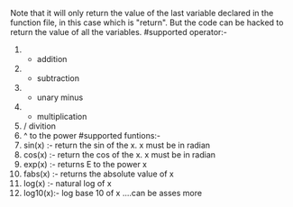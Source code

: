 Note that it will only return the value of the last variable declared in the function file, in this case which is "return". But the code can be hacked to return the value of all the variables.
#supported operator:-
1. + addition
2. - subtraction
3. - unary minus
4. * multiplication
5. / divition
6. ^ to the power
#supported funtions:-
1. sin(x) :- return the sin of the x. x must be in radian
2. cos(x) :- return the cos of the x. x must be in radian
3. exp(x) :- returns E to the power x
4. fabs(x) :- returns the absolute value of x
5. log(x) :- natural log of x
6. log10(x):- log base 10 of x
....can be asses more
